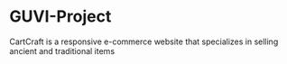 # GUVI-Project
CartCraft is a responsive e-commerce website that specializes in selling ancient and traditional items
